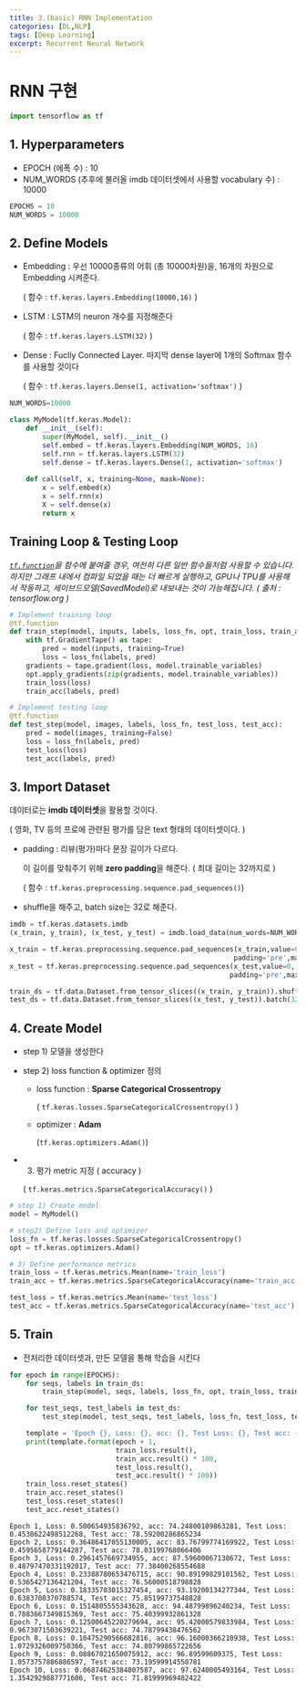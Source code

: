 ```yaml
---
title: 3.(basic) RNN Implementation
categories: [DL,NLP]
tags: [Deep Learning]
excerpt: Recurrent Neural Network
---
```


# RNN 구현


```python
import tensorflow as tf
```

## 1. Hyperparameters

- EPOCH (에폭 수) : 10 
- NUM_WORDS (추후에 불러올 imdb 데이터셋에서 사용할 vocabulary 수) : 10000


```python
EPOCHS = 10
NUM_WORDS = 10000
```



## 2. Define Models

- Embedding : 우선 10000종류의 어휘 (총 10000차원)을, 16개의 차원으로 Embedding 시켜준다. 
  
  ( 함수 : `tf.keras.layers.Embedding(10000,16)` )
  
- LSTM : LSTM의 neuron 개수를 지정해준다
  
  ( 함수 : `tf.keras.layers.LSTM(32)` )
  
- Dense : Fuclly Connected Layer. 마지막 dense layer에 1개의 Softmax 함수를 사용할 것이다
  
  ( 함수 : `tf.keras.layers.Dense(1, activation='softmax')` )


```python
NUM_WORDS=10000

class MyModel(tf.keras.Model):
    def __init__(self):
        super(MyModel, self).__init__()
        self.embed = tf.keras.layers.Embedding(NUM_WORDS, 16)
        self.rnn = tf.keras.layers.LSTM(32)
        self.dense = tf.keras.layers.Dense(1, activation='softmax')
        
    def call(self, x, training=None, mask=None):
        x = self.embed(x)
        x = self.rnn(x)
        X = self.dense(x)
        return x
```



## Training Loop & Testing Loop

*[`tf.function`](https://www.tensorflow.org/api_docs/python/tf/function?hl=ko)을 함수에 붙여줄 경우, 여전히 다른 일반 함수들처럼 사용할 수 있습니다. 하지만 그래프 내에서 컴파일 되었을 때는 더 빠르게 실행하고, GPU나 TPU를 사용해서 작동하고, 세이브드모델(SavedModel)로 내보내는 것이 가능해집니다. ( 출처 : tensorflow.org )*


```python
# Implement training loop
@tf.function
def train_step(model, inputs, labels, loss_fn, opt, train_loss, train_acc):
    with tf.GradientTape() as tape:
        pred = model(inputs, training=True)
        loss = loss_fn(labels, pred)
    gradients = tape.gradient(loss, model.trainable_variables)
    opt.apply_gradients(zip(gradients, model.trainable_variables))
    train_loss(loss)
    train_acc(labels, pred)
```



```python
# Implement testing loop
@tf.function
def test_step(model, images, labels, loss_fn, test_loss, test_acc):
    pred = model(images, training=False)
    loss = loss_fn(labels, pred)
    test_loss(loss)
    test_acc(labels, pred)
```



## 3. Import Dataset

데이터로는 **imdb 데이터셋**을 활용할 것이다. 

( 영화, TV 등의 프로에 관련된 평가를 담은 text 형태의 데이터셋이다. )

- padding : 리뷰(평가)마다 문장 길이가 다르다. 
  
  이 길이를 맞춰주기 위해 **zero padding**을 해준다.  ( 최대 길이는 32까지로 )
  
  ( 함수 : `tf.keras.preprocessing.sequence.pad_sequences()`)
  
- shuffle을 해주고, batch size는 32로 해준다.

```python
imdb = tf.keras.datasets.imdb
(x_train, y_train), (x_test, y_test) = imdb.load_data(num_words=NUM_WORDS)

x_train = tf.keras.preprocessing.sequence.pad_sequences(x_train,value=0,
                                                       padding='pre',maxlen=32)
x_test = tf.keras.preprocessing.sequence.pad_sequences(x_test,value=0,
                                                      padding='pre',maxlen=32)

train_ds = tf.data.Dataset.from_tensor_slices((x_train, y_train)).shuffle(10000).batch(32)
test_ds = tf.data.Dataset.from_tensor_slices((x_test, y_test)).batch(32)
```






## 4. Create Model
- step 1) 모델을 생성한다

- step 2) loss function & optimizer 정의

  - loss function : **Sparse Categorical Crossentropy**

    ( `tf.keras.losses.SparseCategoricalCrossentropy()` )

  - optimizer : **Adam**

    (`tf.keras.optimizers.Adam()`)

- 3) 평가 metric 지정 ( accuracy )

  ( `tf.keras.metrics.SparseCategoricalAccuracy()` )


```python
# step 1) Create model
model = MyModel()

# step2) Define loss and optimizer
loss_fn = tf.keras.losses.SparseCategoricalCrossentropy()
opt = tf.keras.optimizers.Adam()

# 3) Define performance metrics
train_loss = tf.keras.metrics.Mean(name='train_loss')
train_acc = tf.keras.metrics.SparseCategoricalAccuracy(name='train_acc')

test_loss = tf.keras.metrics.Mean(name='test_loss')
test_acc = tf.keras.metrics.SparseCategoricalAccuracy(name='test_acc')
```



## 5. Train

- 전처리한 데이터셋과, 만든 모델을 통해 학습을 시킨다


```python
for epoch in range(EPOCHS):
    for seqs, labels in train_ds:
        train_step(model, seqs, labels, loss_fn, opt, train_loss, train_acc)

    for test_seqs, test_labels in test_ds:
        test_step(model, test_seqs, test_labels, loss_fn, test_loss, test_acc)

    template = 'Epoch {}, Loss: {}, acc: {}, Test Loss: {}, Test acc: {}'
    print(template.format(epoch + 1,
                          train_loss.result(),
                          train_acc.result() * 100,
                          test_loss.result(),
                          test_acc.result() * 100))
    train_loss.reset_states()
    train_acc.reset_states()
    test_loss.reset_states()
    test_acc.reset_states()
```

    Epoch 1, Loss: 0.500654935836792, acc: 74.24800109863281, Test Loss: 0.4538622498512268, Test acc: 78.59200286865234
    Epoch 2, Loss: 0.36486417055130005, acc: 83.76799774169922, Test Loss: 0.4595658779144287, Test acc: 78.03199768066406
    Epoch 3, Loss: 0.2961457669734955, acc: 87.59600067138672, Test Loss: 0.48797470331192017, Test acc: 77.38400268554688
    Epoch 4, Loss: 0.23388780653476715, acc: 90.89199829101562, Test Loss: 0.5365427136421204, Test acc: 76.56000518798828
    Epoch 5, Loss: 0.18335703015327454, acc: 93.19200134277344, Test Loss: 0.6383700370788574, Test acc: 75.85199737548828
    Epoch 6, Loss: 0.1514805555343628, acc: 94.48799896240234, Test Loss: 0.7883667349815369, Test acc: 75.40399932861328
    Epoch 7, Loss: 0.12500645220279694, acc: 95.42000579833984, Test Loss: 0.9673071503639221, Test acc: 74.78799438476562
    Epoch 8, Loss: 0.10475290566682816, acc: 96.16000366210938, Test Loss: 1.0729326009750366, Test acc: 74.80799865722656
    Epoch 9, Loss: 0.08867021650075912, acc: 96.89599609375, Test Loss: 1.0573757886886597, Test acc: 73.19599914550781
    Epoch 10, Loss: 0.06874625384807587, acc: 97.6240005493164, Test Loss: 1.3542929887771606, Test acc: 71.81999969482422

